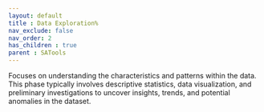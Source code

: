 ```yaml
---
layout: default
title : Data Exploration%
nav_exclude: false
nav_order: 2
has_children : true
parent : SATools
---
```


Focuses on understanding the characteristics and patterns within the data. This phase typically involves descriptive statistics, data visualization, and preliminary investigations to uncover insights, trends, and potential anomalies in the dataset.
